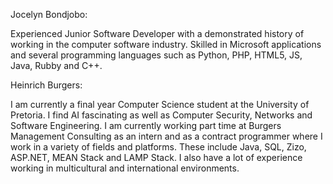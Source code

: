 Jocelyn Bondjobo: 

Experienced Junior Software Developer with a demonstrated history of working in the computer software industry. Skilled in Microsoft applications and several programming languages such as Python, PHP, HTML5, JS, Java, Rubby and C++.

Heinrich Burgers:

I am currently a final year Computer Science student at the University of Pretoria. I find AI fascinating as well as Computer Security, Networks and Software Engineering. I am currently working part time at Burgers Management Consulting as an intern and as a contract programmer where I work in a variety of fields and platforms. These include Java, SQL, Zizo, ASP.NET, MEAN Stack and LAMP Stack. I also have a lot of experience working in multicultural and international environments.
